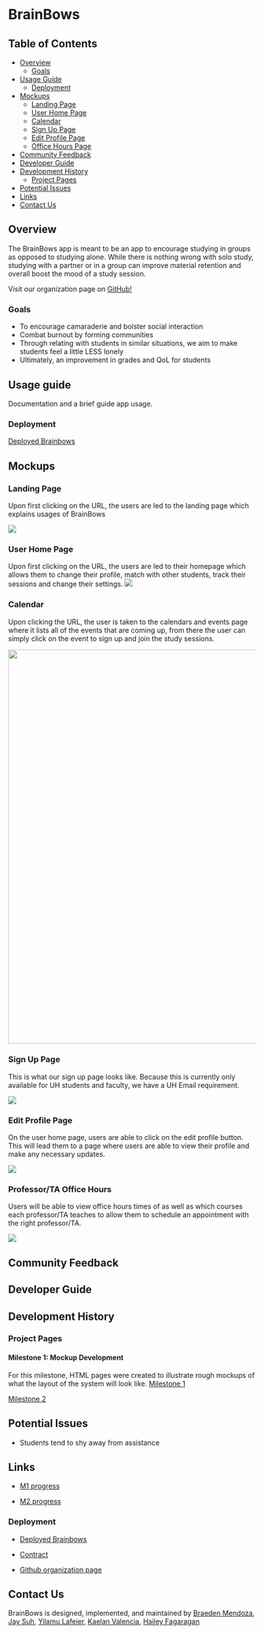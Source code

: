 # BrainBows

## Table of Contents

* [Overview](#overview)
  * [Goals](#goals)
* [Usage Guide](#usage-guide)
  * [Deployment](#deployment)
* [Mockups](#mockups)
  * [Landing Page](#landing-page)
  * [User Home Page](#user-home-page)
  * [Calendar](#calendar)
  * [Sign Up Page](#sign-up-page)
  * [Edit Profile Page](#edit-profile-page)
  * [Office Hours Page](#professor-TA-office-hours-page)
* [Community Feedback](#community-feedback)
* [Developer Guide](#developer-guide)
* [Development History](#development-history)
  * [Project Pages](#project-pages)
* [Potential Issues](#potential-issues)
* [Links](#Links)
* [Contact Us](#contact-us)


## Overview

The BrainBows app is meant to be an app to encourage studying in groups as opposed to studying alone. While there is nothing wrong with solo study, studying with a partner or in a group can improve material retention and overall boost the mood of a study session.

Visit our organization page on [GitHub!](https://github.com/brainbows)


### Goals

* To encourage camaraderie and bolster social interaction
* Combat burnout by forming communities
* Through relating with students in similar situations, we aim to make students feel a little LESS lonely
* Ultimately, an improvement in grades and QoL for students

## Usage guide

Documentation and a brief guide app usage.

### Deployment

<a href="http://64.23.146.215">Deployed Brainbows</a>

## Mockups

### Landing Page

Upon first clicking on the URL, the users are led to the landing page which explains usages of BrainBows

<img src="/doc/brainbows-landing-page.png">

### User Home Page

Upon first clicking on the URL, the users are led to their homepage which allows them to change their profile, match with other students, track their sessions and change their settings.
<img src="/doc/brainbows-user-home-page.png">

### Calendar
Upon clicking the URL, the user is taken to the calendars and events page where it lists all of the events that are coming up, from there the user can simply click on the event to sign up and join the study sessions.

<img width ="800px" src="/doc/brainbows-calendar.png">

### Sign Up Page

This is what our sign up page looks like. Because this is currently only available for UH students and faculty, we have a UH Email requirement. 

<img src="/doc/brainbows-singup-page.png">

### Edit Profile Page

On the user home page, users are able to click on the edit profile button. This will lead them to a page where users are able to view their profile and make any necessary updates.

<img src="/doc/brainbows-edit.png">

### Professor/TA Office Hours

Users will be able to view office hours times of as well as which courses each professor/TA teaches to allow them to schedule an appointment with the right professor/TA.

<img src="/doc/brainbows-office-hours.png">

## Community Feedback

## Developer Guide

## Development History

### Project Pages

#### Milestone 1: Mockup Development

For this milestone, HTML pages were created to illustrate rough mockups of what the layout of the system will look like.
[Milestone 1](https://github.com/orgs/brainbows/projects/1)

[Milestone 2](https://github.com/orgs/brainbows/projects/4)

## Potential Issues

* Students tend to shy away from assistance

## Links

* <a href="https://github.com/orgs/brainbows/projects/1/views/2">M1 progress</a>

* <a href="https://github.com/orgs/brainbows/projects/4/views/2">M2 progress</a>

### Deployment

* <a href="http://64.23.146.215">Deployed Brainbows</a>

* [Contract](https://docs.google.com/document/d/1UTXUBMOhgexRM0GUk0DjcuveB0k8kVmOhDpdFOcIGlo/edit)

* <a href ="https://github.com/brainbows">Github organization page</a>

## Contact Us

BrainBows is designed, implemented, and maintained by <a href="https://braeden-cs.github.io/">Braeden Mendoza</a>, <a href="https://jayssuh.github.io/">Jay Suh</a>, <a href="https://yilamulafeier.github.io/">Yilamu Lafeier</a>, <a href="https://kaelankv.github.io/">Kaelan Valencia</a>, <a href="https://haileyfagaragan.github.io/">Hailey Fagaragan</a>
